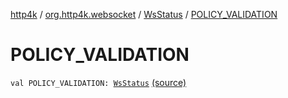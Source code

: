 [http4k](../../index.md) / [org.http4k.websocket](../index.md) / [WsStatus](index.md) / [POLICY_VALIDATION](./-p-o-l-i-c-y_-v-a-l-i-d-a-t-i-o-n.md)

# POLICY_VALIDATION

`val POLICY_VALIDATION: `[`WsStatus`](index.md) [(source)](https://github.com/http4k/http4k/blob/master/http4k-core/src/main/kotlin/org/http4k/websocket/WsStatus.kt#L12)